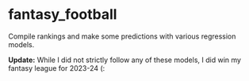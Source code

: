 # fantasy_football

Compile rankings and make some predictions with various regression models.

**Update:** While I did not strictly follow any of these models, I did win my fantasy league for 2023-24 (: